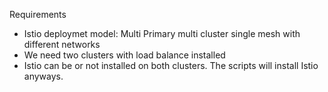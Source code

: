 Requirements
- Istio deploymet model: Multi Primary multi cluster single mesh with different networks
- We need two clusters with load balance installed
- Istio can be or not installed on both clusters. The scripts will install Istio anyways.



